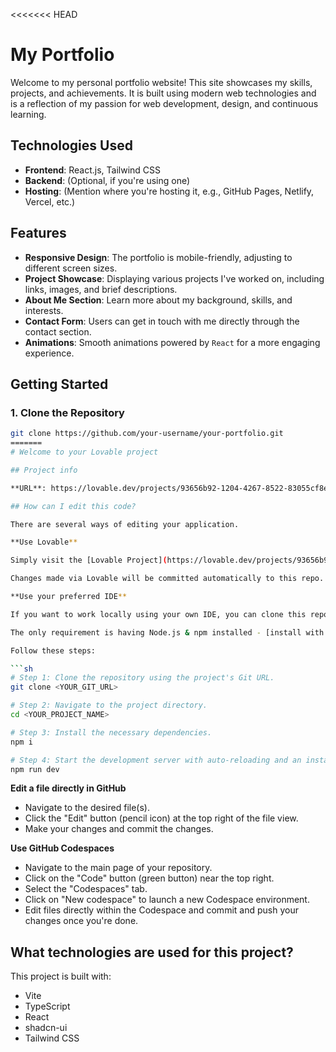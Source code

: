<<<<<<< HEAD
# My Portfolio

Welcome to my personal portfolio website! This site showcases my skills, projects, and achievements. It is built using modern web technologies and is a reflection of my passion for web development, design, and continuous learning.

## Technologies Used

- **Frontend**: React.js, Tailwind CSS
- **Backend**: (Optional, if you're using one)
- **Hosting**: (Mention where you're hosting it, e.g., GitHub Pages, Netlify, Vercel, etc.)

## Features

- **Responsive Design**: The portfolio is mobile-friendly, adjusting to different screen sizes.
- **Project Showcase**: Displaying various projects I've worked on, including links, images, and brief descriptions.
- **About Me Section**: Learn more about my background, skills, and interests.
- **Contact Form**: Users can get in touch with me directly through the contact section.
- **Animations**: Smooth animations powered by `React` for a more engaging experience.

## Getting Started

### 1. Clone the Repository

```bash
git clone https://github.com/your-username/your-portfolio.git
=======
# Welcome to your Lovable project

## Project info

**URL**: https://lovable.dev/projects/93656b92-1204-4267-8522-83055cf8e239

## How can I edit this code?

There are several ways of editing your application.

**Use Lovable**

Simply visit the [Lovable Project](https://lovable.dev/projects/93656b92-1204-4267-8522-83055cf8e239) and start prompting.

Changes made via Lovable will be committed automatically to this repo.

**Use your preferred IDE**

If you want to work locally using your own IDE, you can clone this repo and push changes. Pushed changes will also be reflected in Lovable.

The only requirement is having Node.js & npm installed - [install with nvm](https://github.com/nvm-sh/nvm#installing-and-updating)

Follow these steps:

```sh
# Step 1: Clone the repository using the project's Git URL.
git clone <YOUR_GIT_URL>

# Step 2: Navigate to the project directory.
cd <YOUR_PROJECT_NAME>

# Step 3: Install the necessary dependencies.
npm i

# Step 4: Start the development server with auto-reloading and an instant preview.
npm run dev
```

**Edit a file directly in GitHub**

- Navigate to the desired file(s).
- Click the "Edit" button (pencil icon) at the top right of the file view.
- Make your changes and commit the changes.

**Use GitHub Codespaces**

- Navigate to the main page of your repository.
- Click on the "Code" button (green button) near the top right.
- Select the "Codespaces" tab.
- Click on "New codespace" to launch a new Codespace environment.
- Edit files directly within the Codespace and commit and push your changes once you're done.

## What technologies are used for this project?

This project is built with:

- Vite
- TypeScript
- React
- shadcn-ui
- Tailwind CSS


